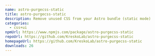 ```yaml
---
name: astro-purgecss-static
title: astro-purgecss-static
description: Remove unused CSS from your Astro bundle (static mode)
categories:
  - css+ui
npmUrl: https://www.npmjs.com/package/astro-purgecss-static
repoUrl: https://github.com/KreskoLab/astro-purgecss-static
homepageUrl: https://github.com/KreskoLab/astro-purgecss-static
downloads: 26
---
```

